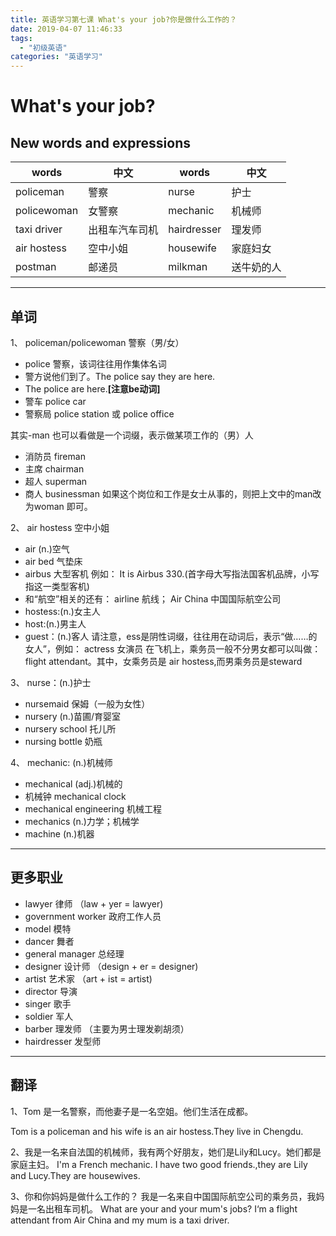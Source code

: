 ```yaml
---
title: 英语学习第七课 What's your job?你是做什么工作的？
date: 2019-04-07 11:46:33
tags: 
  - "初级英语"
categories: "英语学习"
---
```

# What's your job?
## New words and expressions

words | 中文 | words | 中文
--- | --- | --- | ---
policeman | 警察 | nurse | 护士
policewoman | 女警察 | mechanic | 机械师
taxi driver | 出租车汽车司机 | hairdresser | 理发师
air hostess | 空中小姐 | housewife | 家庭妇女
postman | 邮递员 | milkman | 送牛奶的人

---

## 单词
1、 policeman/policewoman 警察（男/女）

- police 警察，该词往往用作集体名词
- 警方说他们到了。The police say they are here.
- The police are here.**[注意be动词]**
- 警车 police car
- 警察局 police station 或 police office

其实-man 也可以看做是一个词缀，表示做某项工作的（男）人
- 消防员 fireman
- 主席 chairman
- 超人 superman
- 商人 businessman
如果这个岗位和工作是女士从事的，则把上文中的man改为woman 即可。

2、 air hostess 空中小姐
- air (n.)空气
- air bed 气垫床
- airbus 大型客机 例如： It is Airbus 330.(首字母大写指法国客机品牌，小写指这一类型客机)
- 和“航空”相关的还有： airline 航线； Air China 中国国际航空公司
- hostess:(n.)女主人
- host:(n.)男主人
- guest：(n.)客人
请注意，ess是阴性词缀，往往用在动词后，表示“做……的女人”，例如： actress 女演员
在飞机上，乘务员一般不分男女都可以叫做： flight attendant。其中，女乘务员是 air hostess,而男乘务员是steward

3、 nurse：(n.)护士
- nursemaid 保姆（一般为女性）
- nursery (n.)苗圃/育婴室
- nursery school 托儿所
- nursing bottle 奶瓶

4、 mechanic: (n.)机械师
- mechanical (adj.)机械的
- 机械钟 mechanical clock
- mechanical engineering 机械工程
- mechanics (n.)力学；机械学
- machine (n.)机器

---

## 更多职业
- lawyer 律师 （law + yer = lawyer)
- government worker 政府工作人员
- model 模特
- dancer 舞者
- general manager 总经理
- designer 设计师 （design + er = designer)
- artist 艺术家 （art + ist = artist)
- director 导演 
- singer 歌手
- soldier 军人
- barber 理发师 （主要为男士理发剃胡须）
- hairdresser 发型师

---
## 翻译
1、Tom 是一名警察，而他妻子是一名空姐。他们生活在成都。

Tom is a policeman and his wife is an air hostess.They live in Chengdu.

2、我是一名来自法国的机械师，我有两个好朋友，她们是Lily和Lucy。她们都是家庭主妇。
I'm a French mechanic. I have two good friends.,they are Lily and Lucy.They are housewives.

3、你和你妈妈是做什么工作的？ 我是一名来自中国国际航空公司的乘务员，我妈妈是一名出租车司机。
What are your and your mum's jobs? I‘m a flight attendant  from Air China and my mum is a taxi driver.






